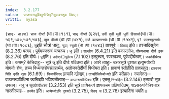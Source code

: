 ```yaml
---
index:  3.2.177
sutra:  भ्राजभासधुर्विद्युतोजिपृ?जुग्रावस्तुवः क्विप्।
vritti:  nyasa
---
```


`{भ्राजृ- धा।पा} भ्राज दीप्तौ` (धा।पा।१८१), `भासृ दीप्तौ` (६२४), `उर्वी तुर्वी थुर्वी धुर्वी हिंसार्थाः`(धा।पा।५६९,५७०,५७१,५७३), `द्युत दीप्तौ` (धा।पा।७४१), `उर्ज बलप्राणनयोः` (धा।पा।१५४९), `पृ? पालनपूरणयोः` (धा।पा।१०८६), `जु`इति सौत्रो धातुः, `ष्टुञ् स्तुतौ` (धा।पा।१०४३) ग्रावपूर्वः। `विभ्राट्` इति। व्रश्चादिसूत्रेण (8.2.36) षत्वम्। पूर्ववज्जश्त्वं चत्र्वञ्च। `धूः` इति। `राल्लोपः` (6.4.21) इति वकारलोपः, `र्वोरुपधाया दीर्घ इकः` (8.2.76) इति दीर्घः। `पूः`इति। `उदोष्ठ()पूर्वस्य` (7.1.102) इत्युत्त्वम्, रपरत्वञ्च, पूर्ववद्दीर्घत्वम्। `जवतेर्दीर्घश्च` इति। कथम्? केचिदाहुः-- सूत्रे `जू` इति दीर्घः पठितव्य इति। अपरे त्वाहुः- उत्तरसूत्रे दृश्यत इत्युभयोरपि योगयोः शेषः, तच्च विध्यन्तरोपसंग्रहार्थम्, अतोजवतेर्दीर्घो विधीयत इति। ग्रावाणं स्तौतीति ग्रावस्तुत्।`ह्यस्वस्य पिति कृति तुक्` (6.1.69)।
`किमर्थमिदम्` इत्यादि द्योद्यम्। `ताच्छीलिकैर्बाध्यते` इति परीहारः। स्यादेतत्-- वाऽसरूपविधिना क्वचिदपि भविष्यतीत्याह-- `वाऽसरूपविधिश्च` इति। एतत्तु `निन्दहिंस` (3.2.146) इत्यादौ सूत्र उक्तम्। ननु च `सूददीपदीक्षश्च` (3.2.153) इति सूत्रे प्रायिकत्वं ज्ञापकस्य प्रतिपादितम्, वाऽसरूपविधिश्चात्र नास्तीत्याह-- `तस्यैव` इति। `अन्येभ्योऽपि दृश्यते` (3.2.75), `क्विप् च` (3.2.76) इत्यादिना भवति॥
